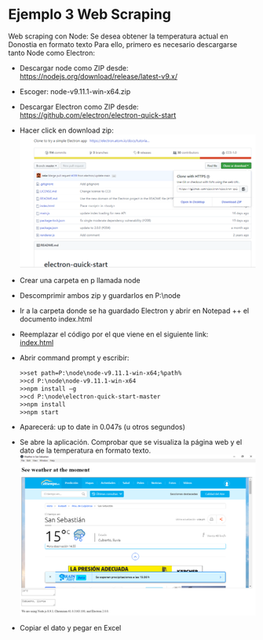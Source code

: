 # Ejemplo 3 Web Scraping
Web scraping con Node: Se desea obtener la temperatura actual en Donostia en formato texto
Para ello, primero es necesario descargarse tanto Node como Electron:
- Descargar node como ZIP desde: <https://nodejs.org/download/release/latest-v9.x/>
- Escoger: node-v9.11.1-win-x64.zip
- Descargar Electron como ZIP desde: <https://github.com/electron/electron-quick-start>
- Hacer click en download zip:
![List of categories](../fotos/fotos/captureElectron.png)
- Crear una carpeta en p llamada node 
- Descomprimir ambos zip y guardarlos en P:\node
- Ir a la carpeta donde se ha guardado Electron y abrir en Notepad ++ el documento index.html
- Reemplazar el código por el que viene en el siguiente link:  
[index.html](../Web%20Scraping/node/index.html)
- Abrir command prompt y escribir:

      >>set path=P:\node\node-v9.11.1-win-x64;%path%
      >>cd P:\node\node-v9.11.1-win-x64
      >>npm install –g
      >>cd P:\node\electron-quick-start-master
      >>npm install
      >>npm start

- Aparecerá: up to date in 0.047s (u otros segundos)
- Se abre la aplicación. Comprobar que se visualiza la página web y el dato de la temperatura en formato texto.
![List of categories](../fotos/fotos/capture%20Node2.png)
- Copiar el dato y pegar en Excel

